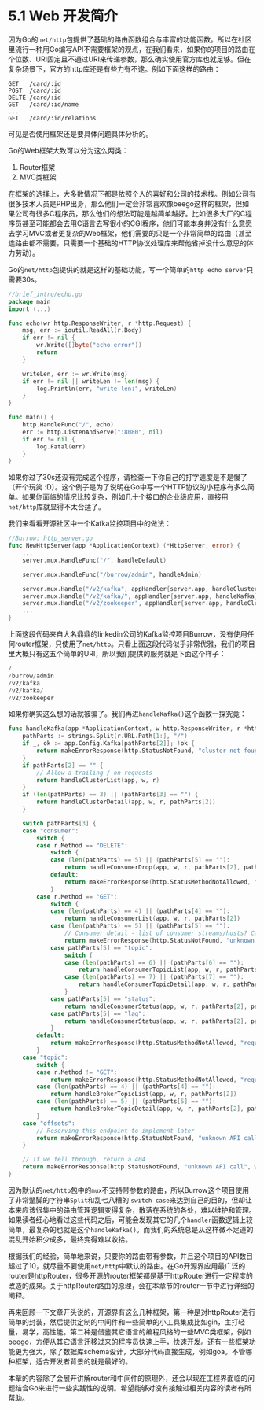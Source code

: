 # 5.1 Web 开发简介

因为Go的`net/http`包提供了基础的路由函数组合与丰富的功能函数。所以在社区里流行一种用Go编写API不需要框架的观点，在我们看来，如果你的项目的路由在个位数、URI固定且不通过URI来传递参数，那么确实使用官方库也就足够。但在复杂场景下，官方的http库还是有些力有不逮。例如下面这样的路由：

```
GET   /card/:id
POST  /card/:id
DELTE /card/:id
GET   /card/:id/name
...
GET   /card/:id/relations
```

可见是否使用框架还是要具体问题具体分析的。

Go的Web框架大致可以分为这么两类：

1. Router框架
2. MVC类框架

在框架的选择上，大多数情况下都是依照个人的喜好和公司的技术栈。例如公司有很多技术人员是PHP出身，那么他们一定会非常喜欢像beego这样的框架，但如果公司有很多C程序员，那么他们的想法可能是越简单越好。比如很多大厂的C程序员甚至可能都会去用C语言去写很小的CGI程序，他们可能本身并没有什么意愿去学习MVC或者更复杂的Web框架，他们需要的只是一个非常简单的路由（甚至连路由都不需要，只需要一个基础的HTTP协议处理库来帮他省掉没什么意思的体力劳动）。

Go的`net/http`包提供的就是这样的基础功能，写一个简单的`http echo server`只需要30s。

```go
//brief_intro/echo.go
package main
import (...)

func echo(wr http.ResponseWriter, r *http.Request) {
	msg, err := ioutil.ReadAll(r.Body)
	if err != nil {
		wr.Write([]byte("echo error"))
		return
	}

	writeLen, err := wr.Write(msg)
	if err != nil || writeLen != len(msg) {
		log.Println(err, "write len:", writeLen)
	}
}

func main() {
	http.HandleFunc("/", echo)
	err := http.ListenAndServe(":8080", nil)
	if err != nil {
		log.Fatal(err)
	}
}

```

如果你过了30s还没有完成这个程序，请检查一下你自己的打字速度是不是慢了（开个玩笑 :D）。这个例子是为了说明在Go中写一个HTTP协议的小程序有多么简单。如果你面临的情况比较复杂，例如几十个接口的企业级应用，直接用`net/http`库就显得不太合适了。

我们来看看开源社区中一个Kafka监控项目中的做法：

```go
//Burrow: http_server.go
func NewHttpServer(app *ApplicationContext) (*HttpServer, error) {
	...
	server.mux.HandleFunc("/", handleDefault)

	server.mux.HandleFunc("/burrow/admin", handleAdmin)

	server.mux.Handle("/v2/kafka", appHandler{server.app, handleClusterList})
	server.mux.Handle("/v2/kafka/", appHandler{server.app, handleKafka})
	server.mux.Handle("/v2/zookeeper", appHandler{server.app, handleClusterList})
	...
}
```

上面这段代码来自大名鼎鼎的linkedin公司的Kafka监控项目Burrow，没有使用任何router框架，只使用了`net/http`。只看上面这段代码似乎非常优雅，我们的项目里大概只有这五个简单的URI，所以我们提供的服务就是下面这个样子：

```go
/
/burrow/admin
/v2/kafka
/v2/kafka/
/v2/zookeeper
```

如果你确实这么想的话就被骗了。我们再进`handleKafka()`这个函数一探究竟：

```go
func handleKafka(app *ApplicationContext, w http.ResponseWriter, r *http.Request) (int, string) {
	pathParts := strings.Split(r.URL.Path[1:], "/")
	if _, ok := app.Config.Kafka[pathParts[2]]; !ok {
		return makeErrorResponse(http.StatusNotFound, "cluster not found", w, r)
	}
	if pathParts[2] == "" {
		// Allow a trailing / on requests
		return handleClusterList(app, w, r)
	}
	if (len(pathParts) == 3) || (pathParts[3] == "") {
		return handleClusterDetail(app, w, r, pathParts[2])
	}

	switch pathParts[3] {
	case "consumer":
		switch {
		case r.Method == "DELETE":
			switch {
			case (len(pathParts) == 5) || (pathParts[5] == ""):
				return handleConsumerDrop(app, w, r, pathParts[2], pathParts[4])
			default:
				return makeErrorResponse(http.StatusMethodNotAllowed, "request method not supported", w, r)
			}
		case r.Method == "GET":
			switch {
			case (len(pathParts) == 4) || (pathParts[4] == ""):
				return handleConsumerList(app, w, r, pathParts[2])
			case (len(pathParts) == 5) || (pathParts[5] == ""):
				// Consumer detail - list of consumer streams/hosts? Can be config info later
				return makeErrorResponse(http.StatusNotFound, "unknown API call", w, r)
			case pathParts[5] == "topic":
				switch {
				case (len(pathParts) == 6) || (pathParts[6] == ""):
					return handleConsumerTopicList(app, w, r, pathParts[2], pathParts[4])
				case (len(pathParts) == 7) || (pathParts[7] == ""):
					return handleConsumerTopicDetail(app, w, r, pathParts[2], pathParts[4], pathParts[6])
				}
			case pathParts[5] == "status":
				return handleConsumerStatus(app, w, r, pathParts[2], pathParts[4], false)
			case pathParts[5] == "lag":
				return handleConsumerStatus(app, w, r, pathParts[2], pathParts[4], true)
			}
		default:
			return makeErrorResponse(http.StatusMethodNotAllowed, "request method not supported", w, r)
		}
	case "topic":
		switch {
		case r.Method != "GET":
			return makeErrorResponse(http.StatusMethodNotAllowed, "request method not supported", w, r)
		case (len(pathParts) == 4) || (pathParts[4] == ""):
			return handleBrokerTopicList(app, w, r, pathParts[2])
		case (len(pathParts) == 5) || (pathParts[5] == ""):
			return handleBrokerTopicDetail(app, w, r, pathParts[2], pathParts[4])
		}
	case "offsets":
		// Reserving this endpoint to implement later
		return makeErrorResponse(http.StatusNotFound, "unknown API call", w, r)
	}

	// If we fell through, return a 404
	return makeErrorResponse(http.StatusNotFound, "unknown API call", w, r)
}
```

因为默认的`net/http`包中的`mux`不支持带参数的路由，所以Burrow这个项目使用了非常蹩脚的字符串`Split`和乱七八糟的 `switch case`来达到自己的目的，但却让本来应该很集中的路由管理逻辑变得复杂，散落在系统的各处，难以维护和管理。如果读者细心地看过这些代码之后，可能会发现其它的几个`handler`函数逻辑上较简单，最复杂的也就是这个`handleKafka()`。而我们的系统总是从这样微不足道的混乱开始积少成多，最终变得难以收拾。

根据我们的经验，简单地来说，只要你的路由带有参数，并且这个项目的API数目超过了10，就尽量不要使用`net/http`中默认的路由。在Go开源界应用最广泛的router是httpRouter，很多开源的router框架都是基于httpRouter进行一定程度的改造的成果。关于httpRouter路由的原理，会在本章节的router一节中进行详细的阐释。

再来回顾一下文章开头说的，开源界有这么几种框架，第一种是对httpRouter进行简单的封装，然后提供定制的中间件和一些简单的小工具集成比如gin，主打轻量，易学，高性能。第二种是借鉴其它语言的编程风格的一些MVC类框架，例如beego，方便从其它语言迁移过来的程序员快速上手，快速开发。还有一些框架功能更为强大，除了数据库schema设计，大部分代码直接生成，例如goa。不管哪种框架，适合开发者背景的就是最好的。

本章的内容除了会展开讲解router和中间件的原理外，还会以现在工程界面临的问题结合Go来进行一些实践性的说明。希望能够对没有接触过相关内容的读者有所帮助。


